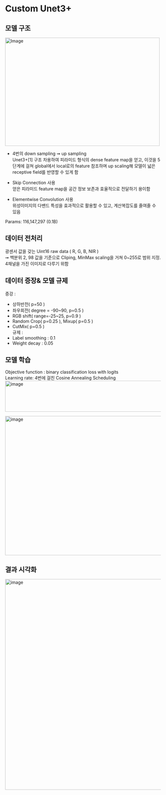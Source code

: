 # Custom Unet3+
## 모델 구조

<img width="500" height="350" alt="Image" src="https://github.com/user-attachments/assets/f667f3b0-6b20-4d91-9ee8-901f6e90f866" />  

- 4번의 down sampling ➞ up sampling  
   Unet3+[1] 구조 차용하여 피라미드 형식의 dense feature map을 얻고, 이것을 5단계에 걸쳐 global에서 local로의 feature 참조하며 up scaling해 모델이 넓은 receptive field를 반영할 수 있게 함

- Skip Connection 사용  
   얻은 피라미드 feature map을 공간 정보 보존과 효율적으로 전달하기 용이함

- Elementwise Convolution 사용  
   위성이미지의 다밴드 특성을 효과적으로 활용할 수 있고, 계산복잡도를 줄여줄 수 있음
      
 Params: 116,147,297 (0.1B)  
</div>

## 데이터 전처리
   광센서 값을 갖는 Uint16 raw data ( R, G, B, NIR )  
   ➞ 백분위 2, 98 값을 기준으로 Cliping, MinMax scaling을 거쳐 0~255로 범위 지정. 4채널을 가진 이미지로 다루기 위함  
   
## 데이터 증장& 모델 규제
  증강 :  
- 상하반전( p=50 )  
- 좌우회전( degree = \-90\~90, p=0.5 )  
- RGB shift( range=\-25\~25, p=0.9 )  
- Random Crop( p=0.25 ), Mixup( p=0.5 )  
- CutMix( p=0.5 )  
  규제 : 
- Label smoothing : 0.1  
- Weight decay : 0.05  
## 모델 학습
Objective function : binary classification loss with logits  
Learning rate: 4번에 걸친 Cosine Annealing Scheduling  
<img width="521" height="100" alt="image" src="https://github.com/user-attachments/assets/46b89fae-8b2a-48e6-ba20-1ff44124108d" />

<img width="1000" height="450" alt="image" src="https://github.com/user-attachments/assets/d6d496e5-b6b5-4baf-b7f9-b4e7bb053ab7" />

## 결과 시각화
<img width="1956" height="681" alt="image" src="https://github.com/user-attachments/assets/079d9192-d75b-4de3-a0be-9b8be2e32d75" />

